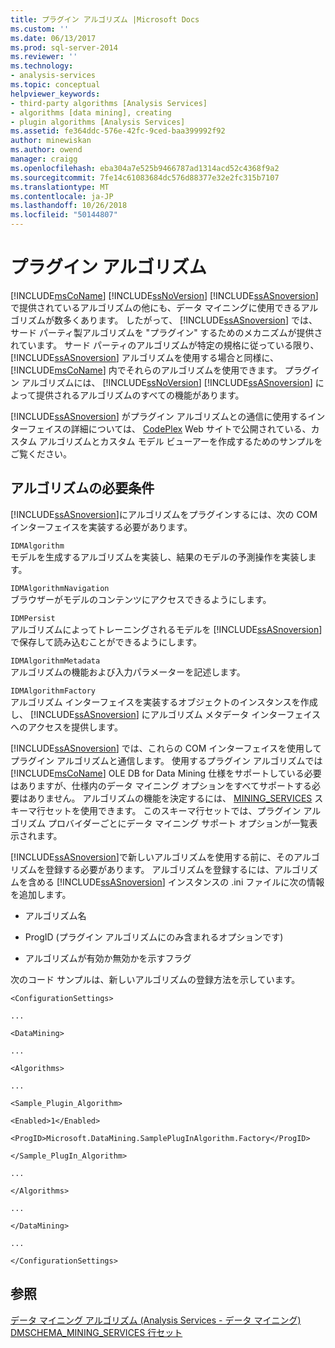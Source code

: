 ```yaml
---
title: プラグイン アルゴリズム |Microsoft Docs
ms.custom: ''
ms.date: 06/13/2017
ms.prod: sql-server-2014
ms.reviewer: ''
ms.technology:
- analysis-services
ms.topic: conceptual
helpviewer_keywords:
- third-party algorithms [Analysis Services]
- algorithms [data mining], creating
- plugin algorithms [Analysis Services]
ms.assetid: fe364ddc-576e-42fc-9ced-baa399992f92
author: minewiskan
ms.author: owend
manager: craigg
ms.openlocfilehash: eba304a7e525b9466787ad1314acd52c4368f9a2
ms.sourcegitcommit: 7fe14c61083684dc576d88377e32e2fc315b7107
ms.translationtype: MT
ms.contentlocale: ja-JP
ms.lasthandoff: 10/26/2018
ms.locfileid: "50144807"
---
```

# <a name="plugin-algorithms"></a>プラグイン アルゴリズム
  [!INCLUDE[msCoName](../../includes/msconame-md.md)] [!INCLUDE[ssNoVersion](../../includes/ssnoversion-md.md)] [!INCLUDE[ssASnoversion](../../includes/ssasnoversion-md.md)] で提供されているアルゴリズムの他にも、データ マイニングに使用できるアルゴリズムが数多くあります。 したがって、 [!INCLUDE[ssASnoversion](../../includes/ssasnoversion-md.md)] では、サード パーティ製アルゴリズムを "プラグイン" するためのメカニズムが提供されています。 サード パーティのアルゴリズムが特定の規格に従っている限り、 [!INCLUDE[ssASnoversion](../../includes/ssasnoversion-md.md)] アルゴリズムを使用する場合と同様に、 [!INCLUDE[msCoName](../../includes/msconame-md.md)] 内でそれらのアルゴリズムを使用できます。 プラグイン アルゴリズムには、 [!INCLUDE[ssNoVersion](../../includes/ssnoversion-md.md)] [!INCLUDE[ssASnoversion](../../includes/ssasnoversion-md.md)] によって提供されるアルゴリズムのすべての機能があります。  
  
 [!INCLUDE[ssASnoversion](../../includes/ssasnoversion-md.md)] がプラグイン アルゴリズムとの通信に使用するインターフェイスの詳細については、 [CodePlex](http://go.microsoft.com/fwlink/?LinkID=87843) Web サイトで公開されている、カスタム アルゴリズムとカスタム モデル ビューアーを作成するためのサンプルをご覧ください。  
  
## <a name="algorithm-requirements"></a>アルゴリズムの必要条件  
 [!INCLUDE[ssASnoversion](../../includes/ssasnoversion-md.md)]にアルゴリズムをプラグインするには、次の COM インターフェイスを実装する必要があります。  
  
 `IDMAlgorithm`  
 モデルを生成するアルゴリズムを実装し、結果のモデルの予測操作を実装します。  
  
 `IDMAlgorithmNavigation`  
 ブラウザーがモデルのコンテンツにアクセスできるようにします。  
  
 `IDMPersist`  
 アルゴリズムによってトレーニングされるモデルを [!INCLUDE[ssASnoversion](../../includes/ssasnoversion-md.md)]で保存して読み込むことができるようにします。  
  
 `IDMAlgorithmMetadata`  
 アルゴリズムの機能および入力パラメーターを記述します。  
  
 `IDMAlgorithmFactory`  
 アルゴリズム インターフェイスを実装するオブジェクトのインスタンスを作成し、 [!INCLUDE[ssASnoversion](../../includes/ssasnoversion-md.md)] にアルゴリズム メタデータ インターフェイスへのアクセスを提供します。  
  
 [!INCLUDE[ssASnoversion](../../includes/ssasnoversion-md.md)] では、これらの COM インターフェイスを使用してプラグイン アルゴリズムと通信します。 使用するプラグイン アルゴリズムでは [!INCLUDE[msCoName](../../includes/msconame-md.md)] OLE DB for Data Mining 仕様をサポートしている必要はありますが、仕様内のデータ マイニング オプションをすべてサポートする必要はありません。 アルゴリズムの機能を決定するには、 [MINING_SERVICES](https://docs.microsoft.com/bi-reference/schema-rowsets/data-mining/dmschema-mining-services-rowset) スキーマ行セットを使用できます。 このスキーマ行セットでは、プラグイン アルゴリズム プロバイダーごとにデータ マイニング サポート オプションが一覧表示されます。  
  
 [!INCLUDE[ssASnoversion](../../includes/ssasnoversion-md.md)]で新しいアルゴリズムを使用する前に、そのアルゴリズムを登録する必要があります。 アルゴリズムを登録するには、アルゴリズムを含める [!INCLUDE[ssASnoversion](../../includes/ssasnoversion-md.md)] インスタンスの .ini ファイルに次の情報を追加します。  
  
-   アルゴリズム名  
  
-   ProgID (プラグイン アルゴリズムにのみ含まれるオプションです)  
  
-   アルゴリズムが有効か無効かを示すフラグ  
  
 次のコード サンプルは、新しいアルゴリズムの登録方法を示しています。  
  
 `<ConfigurationSettings>`  
  
 `...`  
  
 `<DataMining>`  
  
 `...`  
  
 `<Algorithms>`  
  
 `...`  
  
 `<Sample_Plugin_Algorithm>`  
  
 `<Enabled>1</Enabled>`  
  
 `<ProgID>Microsoft.DataMining.SamplePlugInAlgorithm.Factory</ProgID>`  
  
 `</Sample_PlugIn_Algorithm>`  
  
 `...`  
  
 `</Algorithms>`  
  
 `...`  
  
 `</DataMining>`  
  
 `...`  
  
 `</ConfigurationSettings>`  
  
## <a name="see-also"></a>参照  
 [データ マイニング アルゴリズム &#40;Analysis Services - データ マイニング&#41;](data-mining-algorithms-analysis-services-data-mining.md)   
 [DMSCHEMA_MINING_SERVICES 行セット](https://docs.microsoft.com/bi-reference/schema-rowsets/data-mining/dmschema-mining-services-rowset)  
  
  
